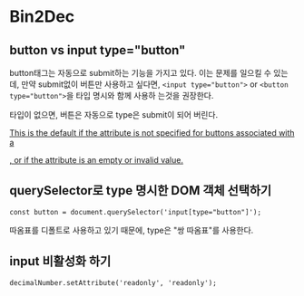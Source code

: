 # Bin2Dec

## button vs input type="button"

button태그는 자동으로 submit하는 기능을 가지고 있다. 이는 문제를 일으킬 수 있는데, 만약 submit없이 버튼만 사용하고 싶다면, `<input type="button">` or `<button type="button">`을 타입 명시와 함께 사용하
는것을 권장한다.

타입이 없으면, 버튼은 자동으로 type은 submit이 되어 버린다.

[This is the default if the attribute is not specified for buttons associated with a <form>, or if the attribute is an empty or invalid value.](https://developer.mozilla.org/en-US/docs/Web/HTML/Element/button)

## querySelector로 type 명시한 DOM 객체 선택하기

`const button = document.querySelector('input[type="button"]');`

따옴표를 디폴트로 사용하고 있기 때문에, type은 "쌍 따옴표"를 사용한다.

## input 비활성화 하기

`decimalNumber.setAttribute('readonly', 'readonly');`

##
